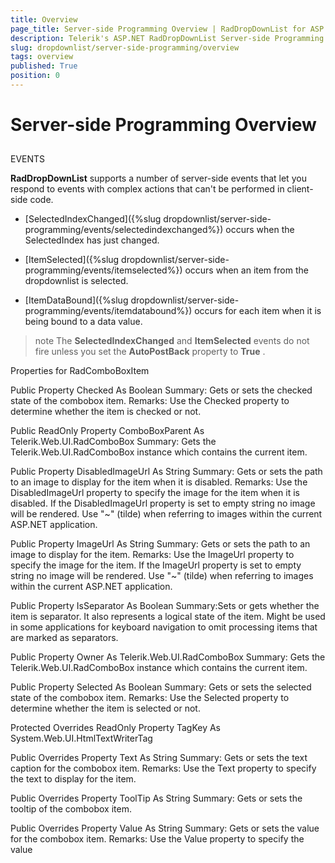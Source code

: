 ```yaml
---
title: Overview
page_title: Server-side Programming Overview | RadDropDownList for ASP.NET AJAX Documentation
description: Telerik's ASP.NET RadDropDownList Server-side Programming Overview
slug: dropdownlist/server-side-programming/overview
tags: overview
published: True
position: 0
---
```


# Server-side Programming Overview



## 
EVENTS

**RadDropDownList** supports a number of server-side events that let you respond to events with complex actions that can't be performed in client-side code.

* [SelectedIndexChanged]({%slug dropdownlist/server-side-programming/events/selectedindexchanged%}) occurs when the SelectedIndex has just changed.

* [ItemSelected]({%slug dropdownlist/server-side-programming/events/itemselected%}) occurs when an item from the dropdownlist is selected.

* [ItemDataBound]({%slug dropdownlist/server-side-programming/events/itemdatabound%}) occurs for each item when it is being bound to a data value.

>note The **SelectedIndexChanged** and **ItemSelected** events do not fire unless you set the **AutoPostBack** property to **True** .
>

Properties for RadComboBoxItem

Public Property Checked As Boolean
  Summary: Gets or sets the checked state of the combobox item.
  Remarks: Use the Checked property to determine whether the item is checked or not.
  
Public ReadOnly Property ComboBoxParent As Telerik.Web.UI.RadComboBox
  Summary: Gets the Telerik.Web.UI.RadComboBox instance which contains the current item.

Public Property DisabledImageUrl As String
  Summary: Gets or sets the path to an image to display for the item when it is disabled.
  Remarks: Use the DisabledImageUrl property to specify the image for the item when it is disabled. If the DisabledImageUrl property is set to empty string no image will be rendered. Use "~" (tilde) when referring to images within the current ASP.NET application.

Public Property ImageUrl As String
  Summary: Gets or sets the path to an image to display for the item.
  Remarks: Use the ImageUrl property to specify the image for the item. If the ImageUrl property is set to empty string no image will be rendered. Use "~" (tilde) when referring to images within the current ASP.NET application.
  
Public Property IsSeparator As Boolean
  Summary:Sets or gets whether the item is separator. It also represents a logical state of the item. Might be used in some applications for keyboard navigation to omit processing items that are marked as separators.

Public Property Owner As Telerik.Web.UI.RadComboBox
  Summary: Gets the Telerik.Web.UI.RadComboBox instance which contains the current item.

Public Property Selected As Boolean
  Summary: Gets or sets the selected state of the combobox item.
  Remarks: Use the Selected property to determine whether the item is selected or not.

Protected Overrides ReadOnly Property TagKey As System.Web.UI.HtmlTextWriterTag

Public Overrides Property Text As String
  Summary: Gets or sets the text caption for the combobox item.
  Remarks: Use the Text property to specify the text to display for the item.
  
Public Overrides Property ToolTip As String
Summary: Gets or sets the tooltip of the combobox item.

Public Overrides Property Value As String
  Summary: Gets or sets the value for the combobox item.
  Remarks: Use the Value property to specify the value
